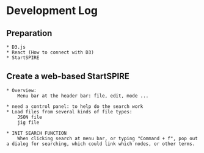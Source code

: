 # Development Log

## Preparation
    * D3.js
    * React (How to connect with D3)
    * StartSPIRE


## Create a web-based StartSPIRE
    * Overview: 
        Menu bar at the header bar: file, edit, mode ...
        
    * need a control panel: to help do the search work 
    * Load files from several kinds of file types:
        JSON file 
        jig file
        
    * INIT SEARCH FUNCTION
        When clicking search at menu bar, or typing "Command + f", pop out a dialog for searching, which could link which nodes, or other terms.
        

